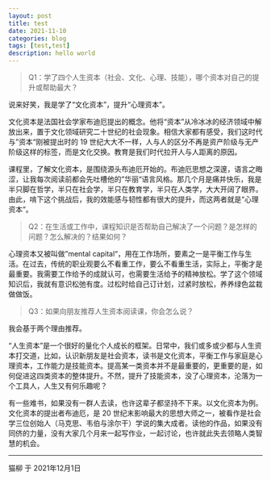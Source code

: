 ```yaml
---
layout: post
title: test
date: 2021-11-10
categories: blog
tags: [test,test]
description: hello world
---
```



> Q1：学了四个人生资本（社会、文化、心理、技能），哪个资本对自己的提升或帮助最大？

说来好笑，我是学了“文化资本”，提升“心理资本”。

文化资本是法国社会学家布迪厄提出的概念。他将“资本”从冷冰冰的经济领域中解放出来，置于文化领域研究二十世纪的社会现象。相信大家都有感受，我们这时代与”资本“刚被提出时的 19 世纪大大不一样，人与人的区分不再是资产阶级与无产阶级这样的标签，而是文化交换。教育是我们时代拉开人与人距离的原因。

课程里，了解文化资本，是围绕源头布迪厄开始的。布迪厄思想之深邃，语言之晦涩，让我每次阅读前都会先吐槽他的”华丽“语言风格。那几个月是痛并快乐，我是半只脚在哲学，半只在社会学，半只在教育学，半只在人类学，大大开阔了眼界。由此，啃下这个挑战后，我的效能感与韧性都有很大的提升，而这两者就是“心理资本”。

> Q2：在生活或工作中，课程知识是否帮助自己解决了一个问题？是怎样的问题？怎么解决的？结果如何？

心理资本又被叫做”mental capital“，用在工作场所，要素之一是平衡工作与生活。在过去，传统的职业观要么不看重工作，要么不看重生活，实际上，平衡才是最重要。我需要工作给予的成就认可，也需要生活给予的精神放松。学了这个领域知识后，我就有意识松弛有度。过松时给自己订计划，过紧时放松，养养绿色盆栽做做饭。

> Q3：如果向朋友推荐人生资本阅读课，你会怎么说？

我会基于两个理由推荐。

“人生资本”是一个很好的量化个人成长的框架。日常中，我们或多或少都与人生资本打交道，比如，认识新朋友是社会资本，读书是文化资本，平衡工作与家庭是心理资本，工作能力是技能资本。提高某一类资本并不是最重要的，更重要的是，如何促进这四类资本的整体提升。不然，提升了技能资本，没了心理资本，沦落为一个工具人，人生又有何乐趣呢？

有一些难书，如果没有一群人去读，也许这辈子都坚持不下来。以文化资本为例。文化资本的提出者布迪厄，是 20 世纪末影响最大的思想大师之一，被看作是社会学三位创始人（马克思、韦伯与涂尔干）学说的集大成者。读他的作品，如果没有同侪的力量，没有大家几个月来一起写作业，一起讨论，也许就此失去领略人类智慧的机会。

- - - - - 

猫柳 于 2021年12月1日